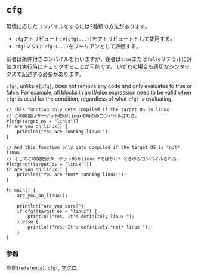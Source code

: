 # `cfg`

<!--
Configuration conditional checks are possible through two different operators:
-->
環境に応じたコンパイルをするには2種類の方法があります。

<!--
* the `cfg` attribute: `#[cfg(...)]` in attribute position
* the `cfg!` macro: `cfg!(...)` in boolean expressions
-->
* `cfg`アトリビュート: `#[cfg(...)]`をアトリビュートとして使用する。
* `cfg!`マクロ: `cfg!(...)`をブーリアンとして評価する。

<!--
While the former enables conditional compilation, the latter conditionally
evaluates to `true` or `false` literals allowing for checks at run-time. Both
utilize identical argument syntax.
-->
前者は条件付きコンパイルを行いますが、後者は`true`または`false`リテラルに評価され実行時にチェックすることが可能です。
いずれの場合も適切なシンタックスで記述する必要があります。

`cfg!`, unlike `#[cfg]`, does not remove any code and only evaluates to true or false. For example, all blocks in an if/else expression need to be valid when `cfg!` is used for the condition, regardless of what `cfg!` is evaluating.

```rust,editable
// This function only gets compiled if the target OS is linux
// この関数はターゲットOSがLinuxの時のみコンパイルされる。
#[cfg(target_os = "linux")]
fn are_you_on_linux() {
    println!("You are running linux!");
}

// And this function only gets compiled if the target OS is *not* linux
// そしてこの関数はターゲットOSがLinux *ではない* ときのみコンパイルされる。
#[cfg(not(target_os = "linux"))]
fn are_you_on_linux() {
    println!("You are *not* running linux!");
}

fn main() {
    are_you_on_linux();

    println!("Are you sure?");
    if cfg!(target_os = "linux") {
        println!("Yes. It's definitely linux!");
    } else {
        println!("Yes. It's definitely *not* linux!");
    }
}
```

<!--
### See also:
-->
### 参照

<!--
[the reference][ref], [`cfg!`][cfg], and [macros][macros].
-->
[参照(`reference`)][ref], [`cfg!`][cfg], [マクロ][macros].

[cfg]: https://doc.rust-lang.org/std/macro.cfg!.html
[macros]: ../macros.md
[ref]: https://doc.rust-lang.org/reference/attributes.html#conditional-compilation
